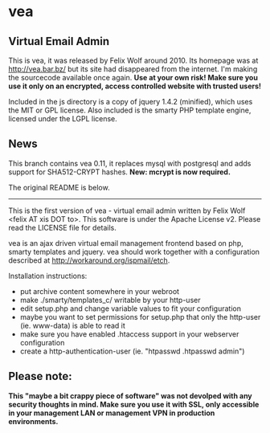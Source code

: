 vea
===

Virtual Email Admin
-------------------

This is vea, it was released by Felix Wolf around 2010. Its homepage was at http://vea.bar.bz/ but its
site had disappeared from the internet. I'm making the sourcecode available once again. 
**Use at your own risk! Make sure you use it only on an encrypted, access controlled website with trusted users!**

Included in the js directory is a copy of jquery 1.4.2 (minified), which uses the MIT or GPL license.
Also included is the smarty PHP template engine, licensed under the LGPL license.

News
----

This branch contains vea 0.11, it replaces mysql with postgresql and adds support for SHA512-CRYPT hashes.
**New: mcrypt is now required.**

The original README is below.
- - -

This is the first version of vea - virtual email admin written by Felix Wolf &lt;felix AT xis DOT to>.
This software is under the Apache License v2. Please read the LICENSE file for details.

vea is an ajax driven virtual email management frontend based on php, smarty templates and jquery.
vea should work together with a configuration described at http://workaround.org/ispmail/etch.

Installation instructions:
 * put archive content somewhere in your webroot
 * make ./smarty/templates_c/ writable by your http-user
 * edit setup.php and change variable values to fit your configuration
 * maybe you want to set permissions for setup.php that only the http-user (ie. www-data) is able to read it
 * make sure you have enabled .htaccess support in your webserver configuration
 * create a http-authentication-user (ie. "htpasswd .htpasswd admin")

Please note:
------------
**This "maybe a bit crappy piece of software" was not devolped with any security thoughts in mind.
Make sure you use it with SSL, only accessible in your management LAN or management VPN in
production environments.**
